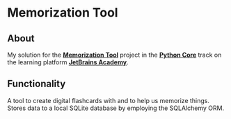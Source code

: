 # Memorization Tool

## About

My solution for the [**Memorization Tool**][project] project in the [**Python Core**][track] track on the learning
platform [**JetBrains Academy**][platform].

[platform]: https://hyperskill.org/

[project]: https://hyperskill.org/projects/159

[track]: https://hyperskill.org/tracks/2

## Functionality

A tool to create digital flashcards with and to help us memorize things. Stores data to a local SQLite database by
employing the SQLAlchemy ORM.
